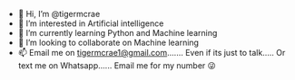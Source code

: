 - 👋 Hi, I’m @tigermcrae
- 👀 I’m interested in Artificial intelligence 
- 🌱 I’m currently learning Python and Machine learning 
- 💞️ I’m looking to collaborate on Machine learning 
- 📫 Email me on tigermcrae1@gmail.com....... Even if its just to talk..... Or text me on Whatsapp...... Email me for my number 😜

<!---
tigermcrae/tigermcrae is a ✨ special ✨ repository because its `README.md` (this file) appears on your GitHub profile.
You can click the Preview link to take a look at your changes.
--->
